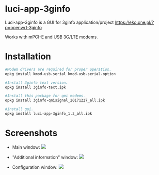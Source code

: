 # luci-app-3ginfo

Luci-app-3ginfo is a GUI for 3ginfo application/project https://eko.one.pl/?p=openwrt-3ginfo

Works with mPCI-E and USB 3G/LTE modems.

# Installation
``` bash
#Modem drivers are required for proper operation.
opkg install kmod-usb-serial kmod-usb-serial-option

#Install 3ginfo text version.
opkg install 3ginfo-text.ipk

#Install this package for qmi modems.
opkg install 3ginfo-qmisignal_20171227_all.ipk

#Install gui.
opkg install luci-app-3ginfo_1.3_all.ipk
```

# Screenshots
- Main window:
![](https://raw.githubusercontent.com/IceG2020/luci-app-3ginfo/master/screen1m.PNG)

- "Additional information" window:
![](https://raw.githubusercontent.com/IceG2020/luci-app-3ginfo/master/screen2m.PNG)

- Configuration window:
![](https://raw.githubusercontent.com/IceG2020/luci-app-3ginfo/master/screen3m.PNG)

